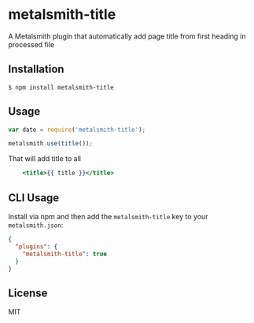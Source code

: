 
# metalsmith-title

  A Metalsmith plugin that automatically add page title from first heading in processed file

## Installation

    $ npm install metalsmith-title

## Usage

```js
var date = require('metalsmith-title');

metalsmith.use(title());
```

That will add title to all

```handlebars
	<title>{{ title }}</title>
```

## CLI Usage

  Install via npm and then add the `metalsmith-title` key to your `metalsmith.json`:

```json
{
  "plugins": {
    "metalsmith-title": true
  }
}
```

## License

  MIT